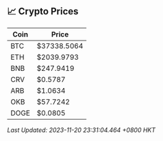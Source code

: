## 📈 Crypto Prices

| Coin | Price |
| ---- | ----- |
| BTC | $37338.5064 |
| ETH | $2039.9793 |
| BNB | $247.9419 |
| CRV | $0.5787 |
| ARB | $1.0634 |
| OKB | $57.7242 |
| DOGE | $0.0805 |

_Last Updated: 2023-11-20 23:31:04.464 +0800 HKT_